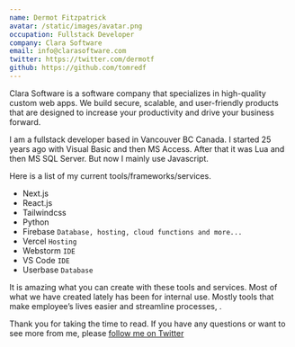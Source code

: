 ```yaml
---
name: Dermot Fitzpatrick
avatar: /static/images/avatar.png
occupation: Fullstack Developer
company: Clara Software
email: info@clarasoftware.com
twitter: https://twitter.com/dermotf
github: https://github.com/tomredf
---
```


Clara Software is a software company that specializes in high-quality custom web apps. We build secure, scalable, and user-friendly products that are designed to increase your productivity and drive your business forward.

I am a fullstack developer based in Vancouver BC Canada. I started 25 years ago with Visual Basic and then MS Access.
After that it was Lua and then MS SQL Server. But now I mainly use Javascript.

Here is a list of my current tools/frameworks/services.

- Next.js
- React.js
- Tailwindcss
- Python
- Firebase `Database, hosting, cloud functions and more...`
- Vercel `Hosting`
- Webstorm `IDE`
- VS Code `IDE`
- Userbase `Database`

It is amazing what you can create with these tools and services. Most of what we have created lately has been for
internal use. Mostly tools that make employee’s lives easier and streamline processes, .

Thank you for taking the time to read. If you have any questions or want to see more from me, please [follow me on Twitter](https://twitter.com/dermotf)
